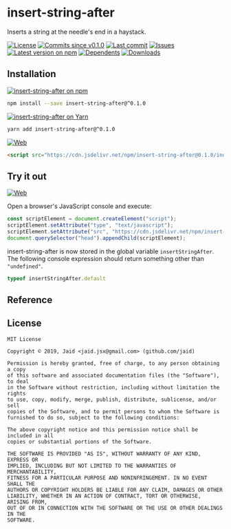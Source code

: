 # insert-string-after


Inserts a string at the needle's end in a haystack.

<a href="https://raw.githubusercontent.com/Jaid/insert-string-after/master/license.txt"><img src="https://img.shields.io/github/license/Jaid/insert-string-after?style=flat-square&color=success" alt="License"/></a>
<a href="https://github.com/Jaid/insert-string-after/commits"><img src="https://img.shields.io/github/commits-since/Jaid/insert-string-after/v0.1.0?style=flat-square&logo=github&color=success" alt="Commits since v0.1.0"/></a> <a href="https://github.com/Jaid/insert-string-after/commits"><img src="https://img.shields.io/github/last-commit/Jaid/insert-string-after?style=flat-square&logo=github&color=red" alt="Last commit"/></a> <a href="https://github.com/Jaid/insert-string-after/issues"><img src="https://img.shields.io/github/issues/Jaid/insert-string-after?style=flat-square&logo=github&color=red" alt="Issues"/></a>
<a href="https://npmjs.com/package/insert-string-after"><img src="https://img.shields.io/npm/v/insert-string-after?style=flat-square&logo=npm&label=latest%20version&color=red" alt="Latest version on npm"/></a> <a href="https://github.com/Jaid/insert-string-after/network/dependents"><img src="https://img.shields.io/librariesio/dependents/npm/insert-string-after?style=flat-square&logo=npm&color=red" alt="Dependents"/></a> <a href="https://npmjs.com/package/insert-string-after"><img src="https://img.shields.io/npm/dm/insert-string-after?style=flat-square&logo=npm&color=red" alt="Downloads"/></a>

## Installation
<a href="https://npmjs.com/package/insert-string-after"><img src="https://img.shields.io/badge/npm-insert--string--after-C23039?style=flat-square&logo=npm" alt="insert-string-after on npm"/></a>
```bash
npm install --save insert-string-after@^0.1.0
```
<a href="https://yarnpkg.com/package/insert-string-after"><img src="https://img.shields.io/badge/Yarn-insert--string--after-2F8CB7?style=flat-square&logo=yarn&logoColor=white" alt="insert-string-after on Yarn"/></a>
```bash
yarn add insert-string-after@^0.1.0
```
<a href="https://jsdelivr.com/package/npm/insert-string-after"><img src="https://img.shields.io/badge/Web-insert--string--after-orange?style=flat-square&logo=html5&logoColor=white" alt="Web"/></a>
```html
<script src="https://cdn.jsdelivr.net/npm/insert-string-after@0.1.0/index.js"/>
```


## Try it out

<a href="https://jsdelivr.com/package/npm/insert-string-after"><img src="https://img.shields.io/badge/Web-insert--string--after-orange?style=flat-square&logo=html5&logoColor=white" alt="Web"/></a>

Open a browser's JavaScript console and execute:

```javascript
const scriptElement = document.createElement("script");
scriptElement.setAttribute("type", "text/javascript");
scriptElement.setAttribute("src", "https://cdn.jsdelivr.net/npm/insert-string-after@0.1.0/index.js");
document.querySelector("head").appendChild(scriptElement);
```

insert-string-after is now stored in the global variable `insertStringAfter`. The following console expression should return something other than `"undefined"`.

```javascript
typeof insertStringAfter.default
```

<a name="module_insert-string-after"></a>

## Reference

## License
```text
MIT License

Copyright © 2019, Jaid <jaid.jsx@gmail.com> (github.com/jaid)

Permission is hereby granted, free of charge, to any person obtaining a copy
of this software and associated documentation files (the "Software"), to deal
in the Software without restriction, including without limitation the rights
to use, copy, modify, merge, publish, distribute, sublicense, and/or sell
copies of the Software, and to permit persons to whom the Software is
furnished to do so, subject to the following conditions:

The above copyright notice and this permission notice shall be included in all
copies or substantial portions of the Software.

THE SOFTWARE IS PROVIDED "AS IS", WITHOUT WARRANTY OF ANY KIND, EXPRESS OR
IMPLIED, INCLUDING BUT NOT LIMITED TO THE WARRANTIES OF MERCHANTABILITY,
FITNESS FOR A PARTICULAR PURPOSE AND NONINFRINGEMENT. IN NO EVENT SHALL THE
AUTHORS OR COPYRIGHT HOLDERS BE LIABLE FOR ANY CLAIM, DAMAGES OR OTHER
LIABILITY, WHETHER IN AN ACTION OF CONTRACT, TORT OR OTHERWISE, ARISING FROM,
OUT OF OR IN CONNECTION WITH THE SOFTWARE OR THE USE OR OTHER DEALINGS IN THE
SOFTWARE.
```
